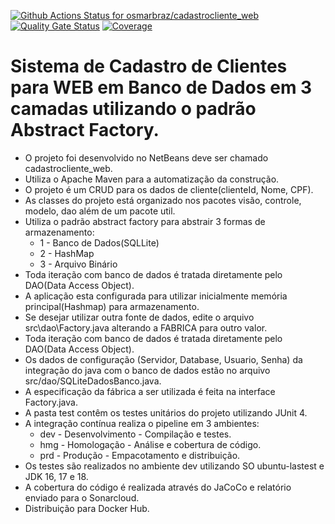 [![Github Actions Status for osmarbraz/cadastrocliente_web](https://github.com/osmarbraz/cadastrocliente_web/workflows/Integra%C3%A7%C3%A3o%20continua%20de%20Java%20com%20Maven/badge.svg)](https://github.com/osmarbraz/cadastrocliente_web/actions) 
[![Quality Gate Status](https://sonarcloud.io/api/project_badges/measure?project=osmarbraz_cadastrocliente_web&metric=alert_status)](https://sonarcloud.io/summary/new_code?id=osmarbraz_cadastrocliente_web)
[![Coverage](https://sonarcloud.io/api/project_badges/measure?project=osmarbraz_cadastrocliente_web&metric=coverage)](https://sonarcloud.io/component_measures?id=osmarbraz_cadastrocliente_web&metric=coverage)

# Sistema de Cadastro de Clientes para WEB em Banco de Dados em 3 camadas utilizando o padrão Abstract Factory.
 - O projeto foi desenvolvido no NetBeans deve ser chamado cadastrocliente_web.<br>
 - Utiliza o Apache Maven para a automatização da construção.<br>
 - O projeto é um CRUD para os dados de cliente(clienteId, Nome, CPF).
 - As classes do projeto está organizado nos pacotes visão, controle, modelo, dao além de um pacote util.<br>
 - Utiliza o padrão abstract factory para abstrair 3 formas de armazenamento:
	- 1 - Banco de Dados(SQLLite)
	- 2 - HashMap
	- 3 - Arquivo Binário
 - Toda iteração com banco de dados é tratada diretamente pelo DAO(Data Access Object).<br>
 - A aplicação esta configurada para utilizar inicialmente memória principal(Hashmap) para armazenamento.
 - Se desejar utilizar outra fonte de dados, edite o arquivo src\dao\Factory.java alterando a FABRICA para outro valor.
 - Toda iteração com banco de dados é tratada diretamente pelo DAO(Data Access Object).<br>
 - Os dados de configuração (Servidor, Database, Usuario, Senha) da integração do java com o banco de dados estão no arquivo src/dao/SQLiteDadosBanco.java.<br>
 - A especificação da fábrica a ser utilizada é feita na interface Factory.java. 
 - A pasta test contêm os testes unitários do projeto utilizando JUnit 4.<br> 
 - A integração contínua realiza o pipeline em 3 ambientes:
    - dev - Desenvolvimento - Compilação e testes.
    - hmg - Homologação - Análise e cobertura de código.
    - prd - Produção - Empacotamento e distribuição. 
- Os testes são realizados no ambiente dev utilizando SO ubuntu-lastest e JDK 16, 17 e 18.<br>
 - A cobertura do código é realizada através do JaCoCo e relatório enviado para o Sonarcloud.<br>
 - Distribuição para Docker Hub.
 
